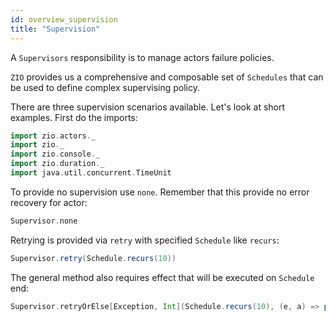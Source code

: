 ```yaml
---
id: overview_supervision
title: "Supervision"
---
```


A `Supervisors` responsibility is to manage actors failure policies.

`ZIO` provides us a comprehensive and composable set of  `Schedules` that can be used to define complex supervising policy.

There are three supervision scenarios available. Let's look at short examples.
First do the imports:

```scala mdoc:silent
import zio.actors._
import zio._
import zio.console._
import zio.duration._
import java.util.concurrent.TimeUnit
```

To provide no supervision use `none`. Remember that this provide no error recovery for actor:

```scala mdoc:silent
Supervisor.none
```

Retrying is provided via `retry` with specified `Schedule` like `recurs`:

```scala mdoc:silent
Supervisor.retry(Schedule.recurs(10))
```

The general method also requires effect that will be executed on `Schedule` end:

```scala mdoc:silent
Supervisor.retryOrElse[Exception, Int](Schedule.recurs(10), (e, a) => putStrLn("nothing can be done").provide(Console.Live))
```
